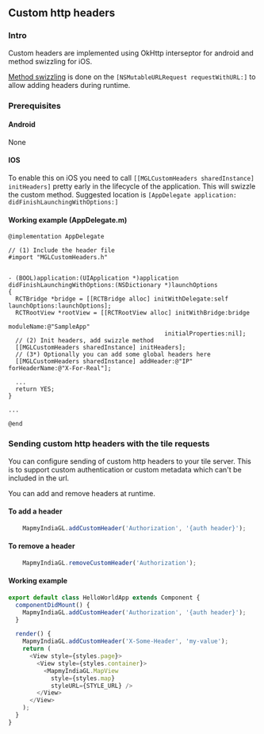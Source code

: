 ## Custom http headers

### Intro

Custom headers are implemented using OkHttp interseptor for android and method swizzling for iOS.

[Method swizzling](https://en.wikipedia.org/wiki/Monkey_patch) is done on the `[NSMutableURLRequest requestWithURL:]` to allow adding headers during runtime.

### Prerequisites

#### Android

None

#### IOS

To enable this on iOS you need to call `[[MGLCustomHeaders sharedInstance] initHeaders]` pretty early in the lifecycle of the application. This will swizzle the custom method.
Suggested location is `[AppDelegate application: didFinishLaunchingWithOptions:]`

#### Working example (AppDelegate.m)

```obj-c
@implementation AppDelegate

// (1) Include the header file
#import "MGLCustomHeaders.h"


- (BOOL)application:(UIApplication *)application didFinishLaunchingWithOptions:(NSDictionary *)launchOptions
{
  RCTBridge *bridge = [[RCTBridge alloc] initWithDelegate:self launchOptions:launchOptions];
  RCTRootView *rootView = [[RCTRootView alloc] initWithBridge:bridge
                                                   moduleName:@"SampleApp"
                                            initialProperties:nil];
  // (2) Init headers, add swizzle method
  [[MGLCustomHeaders sharedInstance] initHeaders];
  // (3*) Optionally you can add some global headers here
  [[MGLCustomHeaders sharedInstance] addHeader:@"IP" forHeaderName:@"X-For-Real"];

  ...
  return YES;
}

...

@end
```

### Sending custom http headers with the tile requests

You can configure sending of custom http headers to your tile server. This is to support custom authentication or custom metadata which can't be included in the url.

You can add and remove headers at runtime.

#### To add a header

```javascript
    MapmyIndiaGL.addCustomHeader('Authorization', '{auth header}');
```

#### To remove a header

```javascript
    MapmyIndiaGL.removeCustomHeader('Authorization');
```

#### Working example

```javascript
export default class HelloWorldApp extends Component {
  componentDidMount() {
    MapmyIndiaGL.addCustomHeader('Authorization', '{auth header}');
  }

  render() {
    MapmyIndiaGL.addCustomHeader('X-Some-Header', 'my-value');
    return (
      <View style={styles.page}>
        <View style={styles.container}>
          <MapmyIndiaGL.MapView 
            style={styles.map} 
            styleURL={STYLE_URL} />
        </View>
      </View>
    );
  }
}
```

